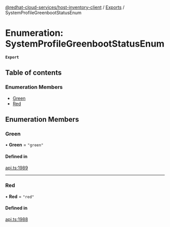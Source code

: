 [@redhat-cloud-services/host-inventory-client](../README.md) / [Exports](../modules.md) / SystemProfileGreenbootStatusEnum

# Enumeration: SystemProfileGreenbootStatusEnum

**`Export`**

## Table of contents

### Enumeration Members

- [Green](SystemProfileGreenbootStatusEnum.md#green)
- [Red](SystemProfileGreenbootStatusEnum.md#red)

## Enumeration Members

### Green

• **Green** = ``"green"``

#### Defined in

[api.ts:1989](https://github.com/RedHatInsights/javascript-clients/blob/main/packages/host-inventory/api.ts#L1989)

___

### Red

• **Red** = ``"red"``

#### Defined in

[api.ts:1988](https://github.com/RedHatInsights/javascript-clients/blob/main/packages/host-inventory/api.ts#L1988)
